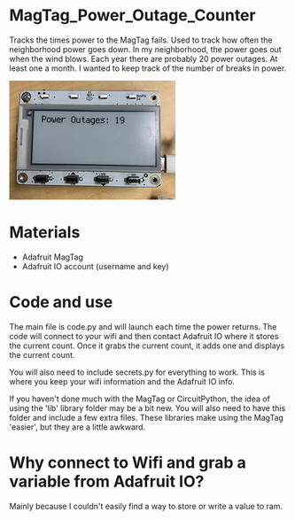 # MagTag_Power_Outage_Counter
Tracks the times power to the MagTag fails. Used to track how often the neighborhood power goes down. 
In my neighborhood, the power goes out when the wind blows. Each year there are probably 20 power outages. At least one a month. I wanted to keep track of the number of breaks in power. 

![Alt MagTag showing the number of power outages](magtag.png)

# Materials
- Adafruit MagTag
- Adafruit IO account (username and key)

# Code and use
The main file is code.py and will launch each time the power returns. The code will connect to your wifi and then contact Adafruit IO where it stores the current count. Once it grabs the current count, it adds one and displays the current count. 

You will also need to include secrets.py for everything to work. This is where you keep your wifi information and the Adafruit IO info. 

If you haven't done much with the MagTag or CircuitPython, the idea of using the 'lib' library folder may be a bit new. You will also need to have this folder and include a few extra files. These libraries make using the MagTag 'easier', but they are a little awkward. 

# Why connect to Wifi and grab a variable from Adafruit IO? 
Mainly because I couldn't easily find a way to store or write a value to ram. 
